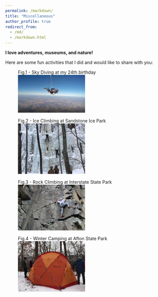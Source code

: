 ```yaml
---
permalink: /markdown/
title: "Miscellaneous"
author_profile: true
redirect_from: 
  - /md/
  - /markdown.html
---
```


**I love adventures, museums, and nature!**

Here are some fun activities that I did and would like to share with you: 

<figure>
  <figcaption> Fig.1 - Sky Diving at my 24th birthday </figcaption>
  <img src="/images/sky_diving.jpg" style="width:50%" class="center"/>
</figure>

<figure>
  <figcaption> Fig.2 - Ice Climbing at Sandstone Ice Park </figcaption>
  <img src="/images/ice_climbing.jpg" style="width:50%" class="center"/>
</figure>

<figure>
  <figcaption> Fig.3 - Rock Climbing at Interstate State Park </figcaption>  
  <img src="/images/RockClimbing.jpg" style="width:50%" class="center"/>
</figure>

<figure>
  <figcaption> Fig.4 - Winter Camping at Afton State Park</figcaption>
  <img src="/images/winter_camping.jpg" style="width:50%" class="center"/>
</figure>


